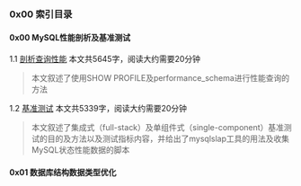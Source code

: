 ### 0x00 索引目录

#### 0x00 MySQL性能剖析及基准测试

1.1 [剖析查询性能](https://www.shaoqunliu.cn/1290.html) 本文共5645字，阅读大约需要20分钟

> 本文叙述了使用SHOW PROFILE及performance_schema进行性能查询的方法  

1.2 [基准测试](https://www.shaoqunliu.cn/1294.html) 本文共5339字，阅读大约需要20分钟

> 本文叙述了集成式（full-stack）及单组件式（single-component）基准测试的目的及方法以及测试指标内容，并给出了mysqlslap工具的用法及收集MySQL状态性能数据的脚本

#### 0x01 数据库结构数据类型优化

